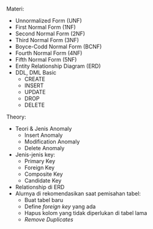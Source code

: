 Materi:
- Unnormalized Form (UNF)
- First Normal Form (1NF)
- Second Normal Form (2NF)
- Third Normal Form (3NF)
- Boyce-Codd Normal Form (BCNF)
- Fourth Normal Form (4NF)
- Fifth Normal Form (5NF)
- Entity Relationship Diagram (ERD)
- DDL, DML Basic
	- CREATE
	- INSERT
	- UPDATE
	- DROP
	- DELETE

Theory:
- Teori & Jenis Anomaly
	- Insert Anomaly
	- Modification Anomaly 
	- Delete Anomaly
- Jenis-jenis key:
	- Primary Key
	- Foreign Key 
	- Composite Key
	- Candidate Key
- Relationship di ERD
- Alurnya di rekomendasikan saat pemisahan tabel: 
	- Buat tabel baru
	- Define *foreign key* yang ada
	- Hapus kolom yang tidak diperlukan di tabel lama
	- *Remove Duplicates*
